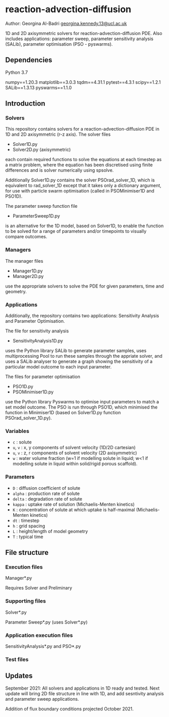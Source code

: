 # reaction-advection-diffusion

Author: Georgina Al-Badri
georgina.kennedy.13@ucl.ac.uk

1D and 2D axisymmetric solvers for reaction-advection-diffusion PDE. Also includes applications: parameter sweep, parameter sensitivity analysis (SALib), parameter optimisation (PSO - pyswarms). 

## Dependencies

Python 3.7 

numpy==1.20.3
matplotlib==3.0.3
tqdm==4.31.1
pytest==4.3.1
scipy==1.2.1
SALib==1.3.13
pyswarms==1.1.0

## Introduction

### Solvers

This repository contains solvers for a reaction-advection-diffusion PDE in 1D and 2D axisymmetric (r-z axis). The solver files

- Solver1D.py
- Solver2D.py (axisymmetric)

each contain required functions to solve the equations at each timestep as a matrix problem, where the equation has been discretised using finite differences and is solver numerically using spsolve.  

Additionally Solver1D.py contains the solver PSOrad_solver_1D, which is equivalent to rad_solver_1D except that it takes only a dictionary argument, for use with particle swarm optimisation (called in PSOMinimiser1D and PSO1D). 

The parameter sweep function file

- ParameterSweep1D.py

is an alternative for the 1D model, based on Solver1D, to enable the function to be solved for a range of parameters and/or timepoints to visually compare outcomes. 

### Managers

The manager files

- Manager1D.py
- Manager2D.py

use the appropriate solvers to solve the PDE for given parameters, time and geometry.  


### Applications 

Additionally, the repository contains two applications: Sensitivity Analysis and Parameter Optimisation. 

The file for sensitivity analysis

- SensitivityAnalysis1D.py

uses the Python library SALib to generate parameter samples, uses multiprocessing Pool to run these samples through the appriate solver, and uses a SALib analyser to generate a graph showing the sensitivity of a particular model outcome to each input parameter.

The files for parameter optimisation

- PSO1D.py
- PSOMinimiser1D.py

use the Python library Pyswarms to optimise input parameters to match a set model outcome. The PSO is run through PSO1D, which minimised the function in Minimiser1D (based on Solver1D.py function PSOrad_solver_1D.py). 

### Variables

- `c` : solute 
- `u`, `v` : x, y components of solvent velocity (1D/2D cartesian)
- `u`, `v` : z, r components of solvent velocity (2D axisymmetric)
- `w` : water volume fraction (w=1 if modelling solute in liquid; w<1 if modelling solute in liquid within solid/rigid porous scaffold). 

### Parameters
- `D` : diffusion coefficient of solute
- `alpha` : production rate of solute
- `delta` : degradation rate of solute
- `kappa` : uptake rate of solution (Michaelis-Menten kinetics)
- `K` : concentration of solute at which uptake is half-maximal (Michaelis-Menten kinetics)
- `dt` : timestep
- `h` : grid spacing 
- `L` : height/length of model geometry 
- `T` : typical time 

## File structure

### Execution files

Manager*.py 

Requires Solver and Preliminary 

### Supporting files

Solver*.py

Parameter Sweep*.py (uses Solver*.py)

### Application execution files

SensitivityAnalysis*.py and PSO*.py

### Test files

## Updates

September 2021: All solvers and applications in 1D ready and tested. Next update will bring 2D file structure in line with 1D, and add sesntivity analysis and parameter sweep applications.

Addition of flux boundary conditions projected October 2021. 



